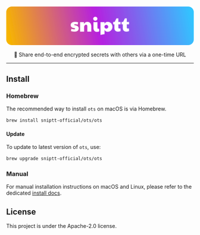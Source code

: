 <p align="center" style="text-align:center;">
  <a href="https://sniptt.com">
    <img src=".github/assets/readme-hero-logo.svg" alt="Sniptt Logo" />
  </a>
</p>

<div align="center">🔐 Share end-to-end encrypted secrets with others via a one-time URL</div>

***

## Install

### Homebrew

The recommended way to install `ots` on macOS is via Homebrew.

```sh
brew install sniptt-official/ots/ots
```

#### Update

To update to latest version of `ots`, use:

```sh
brew upgrade sniptt-official/ots/ots
```

### Manual

For manual installation instructions on macOS and Linux, please refer to the dedicated [install docs](./docs/manual-install.md).

## License

This project is under the Apache-2.0 license.
